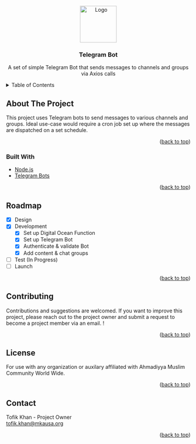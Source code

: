 <div id="top"></div>

<!-- PROJECT LOGO -->
<br />
<div align="center">
  <a href="https://waqfenau.us">
    <img src="https://upload.wikimedia.org/wikipedia/commons/8/82/Telegram_logo.svg" alt="Logo" width="100">
  </a>

<h3 align="center">Telegram Bot</h3>

  <p align="center">
    A set of simple Telegram Bot that sends messages to channels and groups via Axios calls
</div>

<!-- TABLE OF CONTENTS -->
<details>
  <summary>Table of Contents</summary>
  <ol>
    <li>
      <a href="#about-the-project">About The Project</a>
      <ul>
        <li><a href="#built-with">Built With</a></li>
      </ul>
    </li>
    <li><a href="#roadmap">Roadmap</a></li>
    <li><a href="#contributing">Contributing</a></li>
    <li><a href="#license">License</a></li>
    <li><a href="#contact">Contact</a></li>
    <li><a href="#acknowledgments">Acknowledgments</a></li>
  </ol>
</details>

<!-- ABOUT THE PROJECT -->

## About The Project

This project uses Telegram bots to send messages to various channels and groups. Ideal use-case would require a cron job set up where the messages are dispatched on a set schedule.

<p align="right">(<a href="#top">back to top</a>)</p>

### Built With

- [Node.js](https://nodejs.org/)
- [Telegram Bots](https://core.telegram.org/bots)

<p align="right">(<a href="#top">back to top</a>)</p>

<!-- ROADMAP -->

## Roadmap

- [x] Design
- [x] Development
  - [x] Set up Digital Ocean Function
  - [x] Set up Telegram Bot
  - [x] Authenticate & validate Bot
  - [x] Add content & chat groups
- [ ] Test (In Progress)
- [ ] Launch

<p align="right">(<a href="#top">back to top</a>)</p>

<!-- CONTRIBUTING -->

## Contributing

Contributions and suggestions are welcomed. If you want to improve this project, please reach out to the project owner and submit a request to become a project member via an email. !

<p align="right">(<a href="#top">back to top</a>)</p>

<!-- LICENSE -->

## License

For use with any organization or auxilary affiliated with Ahmadiyya Muslim Community World Wide.

<p align="right">(<a href="#top">back to top</a>)</p>

<!-- CONTACT -->

## Contact

Tofik Khan - Project Owner\
tofik.khan@mkausa.org

<p align="right">(<a href="#top">back to top</a>)</p>
